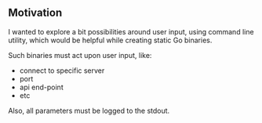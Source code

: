 ## Motivation
I wanted to explore a bit possibilities around user input, using command line utility, which would be helpful while creating static Go binaries.

Such binaries must act upon user input, like:
* connect to specific server
* port
* api end-point
* etc

Also, all parameters must be logged to the stdout.
